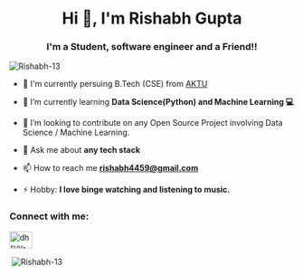 <h1 align="center">Hi 👋, I'm Rishabh Gupta</h1>
<h3 align="center">I'm a Student, software engineer and a Friend!!</h3>

<p align="left"> <img src="https://komarev.com/ghpvc/?username=Rishabh-13&label=Profile%20views&color=0e75b6&style=flat" alt="Rishabh-13" /> </p>


- 🔭 I'm currently persuing B.Tech (CSE) from [AKTU](https://aktu.ac.in/)

- 🌱 I’m currently learning **Data Science(Python) and Machine Learning 💻**

- 👯 I’m looking to contribute on any Open Source Project involving Data Science / Machine Learning.

- 💬 Ask me about **any tech stack**

- 📫 How to reach me **rishabh4459@gmail.com**

- ⚡ Hobby: **I love binge watching and listening to music.**

<h3 align="left">Connect with me:</h3>
<p align="left">
<!-- <a href="https://twitter.com/" target="blank"><img align="center" src="https://raw.githubusercontent.com/rahuldkjain/github-profile-readme-generator/master/src/images/icons/Social/twitter.svg" alt="dhruv09d" height="30" width="40" /></a> -->
<a href="https://linkedin.com/in/rishabh-gupta-03a947194" target="blank"><img align="center" src="https://raw.githubusercontent.com/rahuldkjain/github-profile-readme-generator/master/src/images/icons/Social/linked-in-alt.svg" alt="dhruv-singh-25ba02172" height="30" width="40" /></a>
<!-- <a href="https://instagram.com//" target="blank"><img align="center" src="https://raw.githubusercontent.com/rahuldkjain/github-profile-readme-generator/master/src/images/icons/Social/instagram.svg" alt="max09d_" height="30" width="40" /></a> -->
<!-- <a href="https://www.hackerrank.com/" target="blank"><img align="center" src="https://raw.githubusercontent.com/rahuldkjain/github-profile-readme-generator/master/src/images/icons/Social/hackerrank.svg" alt="dhruvdagar1999" height="30" width="40" /></a> -->
<!-- <a href="https://www.leetcode.com/" target="blank"><img align="center" src="https://raw.githubusercontent.com/rahuldkjain/github-profile-readme-generator/master/src/images/icons/Social/leet-code.svg" alt="dhruv09d" height="30" width="40" /></a> -->
</p>


<p>&nbsp;<img align="center" src="https://github-readme-stats.vercel.app/api?username=Rishabh-13&show_icons=true&locale=en" alt="Rishabh-13" /></p>
